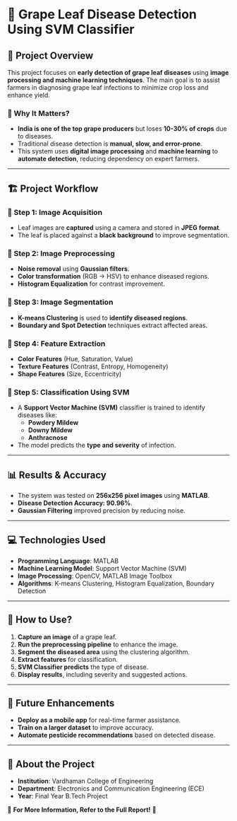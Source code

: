 # 🍇 Grape Leaf Disease Detection Using SVM Classifier

## 📌 Project Overview
This project focuses on **early detection of grape leaf diseases** using **image processing and machine learning techniques**. The main goal is to assist farmers in diagnosing grape leaf infections to minimize crop loss and enhance yield.

### 🌱 Why It Matters?
- **India is one of the top grape producers** but loses **10-30% of crops** due to diseases.
- Traditional disease detection is **manual, slow, and error-prone**.
- This system uses **digital image processing** and **machine learning** to **automate detection**, reducing dependency on expert farmers.

---

## 🏗️ Project Workflow
### 🔹 Step 1: Image Acquisition
- Leaf images are **captured** using a camera and stored in **JPEG format**.
- The leaf is placed against a **black background** to improve segmentation.

### 🔹 Step 2: Image Preprocessing
- **Noise removal** using **Gaussian filters**.
- **Color transformation** (RGB → HSV) to enhance diseased regions.
- **Histogram Equalization** for contrast improvement.

### 🔹 Step 3: Image Segmentation
- **K-means Clustering** is used to **identify diseased regions**.
- **Boundary and Spot Detection** techniques extract affected areas.

### 🔹 Step 4: Feature Extraction
- **Color Features** (Hue, Saturation, Value)
- **Texture Features** (Contrast, Entropy, Homogeneity)
- **Shape Features** (Size, Eccentricity)

### 🔹 Step 5: Classification Using SVM
- A **Support Vector Machine (SVM)** classifier is trained to identify diseases like:
  - **Powdery Mildew**
  - **Downy Mildew**
  - **Anthracnose**
- The model predicts the **type and severity** of infection.

---

## 📊 Results & Accuracy
- The system was tested on **256x256 pixel images** using **MATLAB**.
- **Disease Detection Accuracy: 90.96%**.
- **Gaussian Filtering** improved precision by reducing noise.

---

## 💻 Technologies Used
- **Programming Language**: MATLAB
- **Machine Learning Model**: Support Vector Machine (SVM)
- **Image Processing**: OpenCV, MATLAB Image Toolbox
- **Algorithms**: K-means Clustering, Histogram Equalization, Boundary Detection

---

## 📝 How to Use?
1. **Capture an image** of a grape leaf.
2. **Run the preprocessing pipeline** to enhance the image.
3. **Segment the diseased area** using the clustering algorithm.
4. **Extract features** for classification.
5. **SVM Classifier predicts** the type of disease.
6. **Display results**, including severity and suggested actions.

---

## 🎯 Future Enhancements
- **Deploy as a mobile app** for real-time farmer assistance.
- **Train on a larger dataset** to improve accuracy.
- **Automate pesticide recommendations** based on detected disease.

---

## 🏫 About the Project
- **Institution**: Vardhaman College of Engineering
- **Department**: Electronics and Communication Engineering (ECE)
- **Year**: Final Year B.Tech Project

🔗 **For More Information, Refer to the Full Report!** 📄
